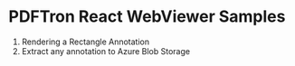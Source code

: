 <h1>PDFTron React WebViewer Samples</h1>

<ol>
    <li>Rendering a Rectangle Annotation</li>
    <li>Extract any annotation to Azure Blob Storage</li>
</ol>

